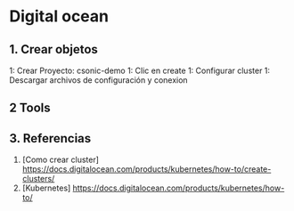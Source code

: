# Digital ocean

## 1. Crear objetos



1: Crear Proyecto: csonic-demo
1: Clic en create
1: Configurar cluster
1: Descargar archivos de configuración y conexion





## 2 Tools


## 3. Referencias

1. [Como crear cluster] https://docs.digitalocean.com/products/kubernetes/how-to/create-clusters/
1. [Kubernetes] https://docs.digitalocean.com/products/kubernetes/how-to/